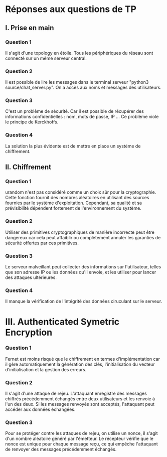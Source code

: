 # Réponses aux questions de TP

## I. Prise en main

### Question 1

Il s'agit d'une topology en étoile. Tous les périphériques du réseau sont connecté sur un même serveur central.

### Question 2

Il est possible de lire les messages dans le terminal serveur "python3 source/chat_server.py".
On a accès aux noms et messages des utilisateurs.

### Question 3

C'est un problème de sécurité. Car il est possible de récupérer des informations confidentielles : nom, mots de passe, IP ...
Ce problème viole le principe de Kerckhoffs.

### Question 4

La solution la plus évidente est de mettre en place un système de chiffrement.

## II. Chiffrement

### Question 1

urandom n'est pas considéré comme un choix sûr pour la cryptographie. Cette fonction fournit des nombres aléatoires en utilisant des sources fournies par le système d'exploitation. Cependant, sa qualité et sa prévisibilité dépendent fortement de l'environnement du système.

### Question 2

Utiliser des primitives cryptographiques de manière incorrecte peut être dangereux car cela peut affaiblir ou complètement annuler les garanties de sécurité offertes par ces primitives.

### Question 3

Le serveur malveillant peut collecter des informations sur l'utilisateur, telles que son adresse IP ou les données qu'il envoie, et les utiliser pour lancer des attaques ultérieures.

### Question 4

Il manque la vérification de l'intégrité des données ciruculant sur le serveur.


# III. Authenticated Symetric Encryption

### Question 1

Fernet est moins risqué que le chiffrement en termes d'implémentation car il gère  automatiquement la génération des clés, l'initialisation du vecteur d'initialisation et la gestion des erreurs.

### Question 2

Il s'agit d'une attaque de rejeu. L'attaquant enregistre des messages chiffrés précédemment échangés entre deux utilisateurs et les renvoie à l'un des deux. Si les messages renvoyés sont acceptés, l'attaquant peut accéder aux données échangées.

### Question 3

Pour se protéger contre les attaques de rejeu, on utilise un nonce, il s'agit d'un nombre aléatoire généré par l'émetteur. Le récepteur vérifie que le nonce est unique pour chaque message reçu, ce qui empêche l'attaquant de renvoyer des messages précédemment échangés.